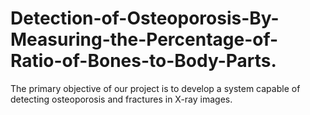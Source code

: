 # Detection-of-Osteoporosis-By-Measuring-the-Percentage-of-Ratio-of-Bones-to-Body-Parts.
The primary objective of our project is to develop a system capable of detecting osteoporosis and fractures in X-ray images.
